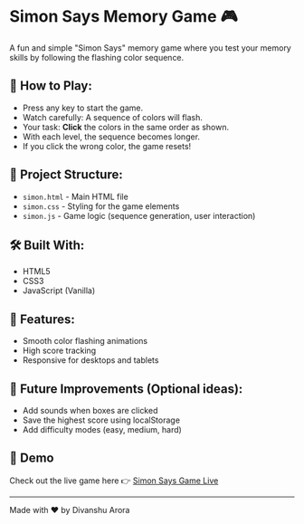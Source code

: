 # Simon Says Memory Game 🎮

A fun and simple "Simon Says" memory game where you test your memory skills by following the flashing color sequence.

## 🚀 How to Play:
- Press any key to start the game.
- Watch carefully: A sequence of colors will flash.
- Your task: **Click** the colors in the same order as shown.
- With each level, the sequence becomes longer.
- If you click the wrong color, the game resets!

## 📂 Project Structure:
- `simon.html` - Main HTML file
- `simon.css` - Styling for the game elements
- `simon.js` - Game logic (sequence generation, user interaction)

## 🛠️ Built With:
- HTML5
- CSS3
- JavaScript (Vanilla)

## 🎯 Features:
- Smooth color flashing animations
- High score tracking
- Responsive for desktops and tablets

## 🌟 Future Improvements (Optional ideas):
- Add sounds when boxes are clicked
- Save the highest score using localStorage
- Add difficulty modes (easy, medium, hard)

## 📸 Demo

Check out the live game here 👉 [Simon Says Game Live](https://your-username.github.io/simon-says-memory-game/)

---

Made with ❤️ by Divanshu Arora
